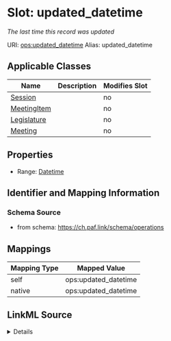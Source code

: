 

# Slot: updated_datetime 


_The last time this record was updated_





URI: [ops:updated_datetime](https://ch.paf.link/schema/operations/updated_datetime)
Alias: updated_datetime

<!-- no inheritance hierarchy -->





## Applicable Classes

| Name | Description | Modifies Slot |
| --- | --- | --- |
| [Session](Session.md) |  |  no  |
| [MeetingItem](MeetingItem.md) |  |  no  |
| [Legislature](Legislature.md) |  |  no  |
| [Meeting](Meeting.md) |  |  no  |







## Properties

* Range: [Datetime](Datetime.md)





## Identifier and Mapping Information







### Schema Source


* from schema: https://ch.paf.link/schema/operations




## Mappings

| Mapping Type | Mapped Value |
| ---  | ---  |
| self | ops:updated_datetime |
| native | ops:updated_datetime |




## LinkML Source

<details>
```yaml
name: updated_datetime
description: The last time this record was updated
from_schema: https://ch.paf.link/schema/operations
rank: 1000
alias: updated_datetime
domain_of:
- Legislature
- Session
- Meeting
- MeetingItem
range: datetime

```
</details>